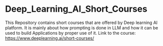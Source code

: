 # Deep_Learning_AI_Short_Courses
This Repository contains short courses that are offered by Deep learning AI platform. It is mainly about how prompting is done in LLM and how it can be used to build Applications by proper use of it. 
Link to the course:
https://www.deeplearning.ai/short-courses/
